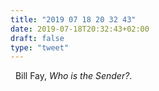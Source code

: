 ```yaml
---
title: "2019 07 18 20 32 43"
date: 2019-07-18T20:32:43+02:00
draft: false
type: "tweet"
---
```

<a href="https://music.apple.com/fr/album/who-is-the-sender/935832840" class="iconfont icon-music" title="rss"></a> &nbsp; Bill Fay, *Who is the Sender?*.
